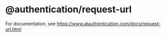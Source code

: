 # @authentication/request-url

For documentation, see https://www.atauthentication.com/docs/request-url.html